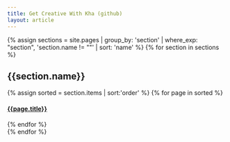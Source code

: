 ```yaml
---
title: Get Creative With Kha (github)
layout: article
---
```


{% assign sections = site.pages
 | group_by: 'section'
 | where_exp: "section", 'section.name != ""'
 | sort: 'name'
%}
{% for section in sections %}
## {{section.name}}
<article class="demo-index">
{% assign sorted = section.items | sort:'order' %}
{% for page in sorted %}
  <div class="demo-index__card">
    <a href="{{site.url}}{{site.baseurl}}{{page.url}}index.html"
       style="background-image: url('{{site.url}}{{site.baseurl}}{{page.url}}Screenshot.png')" >
      <footer>
        <h4>{{page.title}}</h4>
      </footer>
    </a>
  </div>
{% endfor %}
</article>
{% endfor %}
